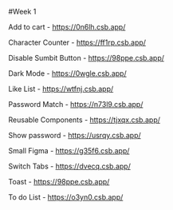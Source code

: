 #Week 1

Add to cart - https://0n6lh.csb.app/

Character Counter - https://ff1rp.csb.app/ 

Disable Sumbit Button - https://98ppe.csb.app/

Dark Mode - https://0wgle.csb.app/

Like List - https://wtfnj.csb.app/

Password  Match - https://n73l9.csb.app/

Reusable Components - https://tjxqx.csb.app/

Show password - https://usrqy.csb.app/

Small Figma - https://g35f6.csb.app/

Switch Tabs - https://dvecq.csb.app/

Toast - https://98ppe.csb.app/

To do List - https://o3yn0.csb.app/
